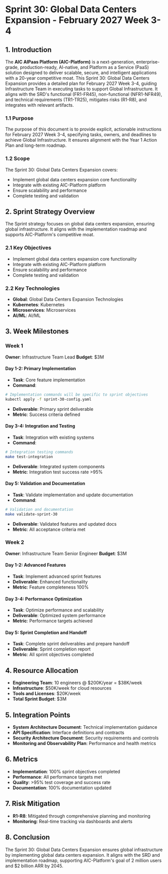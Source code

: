 # Sprint 30: Global Data Centers Expansion - February 2027 Week 3-4

## 1. Introduction
The **AIC AIPaas Platform (AIC-Platform)** is a next-generation, enterprise-grade, production-ready, AI-native, and Platform as a Service (PaaS) solution designed to deliver scalable, secure, and intelligent applications with a 20-year competitive moat. This Sprint 30: Global Data Centers Expansion provides a detailed plan for February 2027 Week 3-4, guiding Infrastructure Team in executing tasks to support Global Infrastructure. It aligns with the SRD's functional (FR1-FR45), non-functional (NFR1-NFR49), and technical requirements (TR1-TR25), mitigates risks (R1-R8), and integrates with relevant artifacts.

### 1.1 Purpose
The purpose of this document is to provide explicit, actionable instructions for February 2027 Week 3-4, specifying tasks, owners, and deadlines to achieve Global Infrastructure. It ensures alignment with the Year 1 Action Plan and long-term roadmap.

### 1.2 Scope
The Sprint 30: Global Data Centers Expansion covers:
- Implement global data centers expansion core functionality
- Integrate with existing AIC-Platform platform
- Ensure scalability and performance
- Complete testing and validation

## 2. Sprint Strategy Overview
The Sprint strategy focuses on global data centers expansion, ensuring global infrastructure. It aligns with the implementation roadmap and supports AIC-Platform's competitive moat.

### 2.1 Key Objectives
- Implement global data centers expansion core functionality
- Integrate with existing AIC-Platform platform
- Ensure scalability and performance
- Complete testing and validation

### 2.2 Key Technologies
- **Global**: Global Data Centers Expansion Technologies
- **Kubernetes**: Kubernetes
- **Microservices**: Microservices
- **AI/ML**: AI/ML

## 3. Week Milestones

### Week 1
**Owner**: Infrastructure Team Lead
**Budget**: $3M

#### Day 1-2: Primary Implementation
- **Task**: Core feature implementation
- **Command**: 
```bash
# Implementation commands will be specific to sprint objectives
kubectl apply -f sprint-30-config.yaml
```
- **Deliverable**: Primary sprint deliverable
- **Metric**: Success criteria defined

#### Day 3-4: Integration and Testing
- **Task**: Integration with existing systems
- **Command**:
```bash
# Integration testing commands
make test-integration
```
- **Deliverable**: Integrated system components
- **Metric**: Integration test success rate >95%

#### Day 5: Validation and Documentation
- **Task**: Validate implementation and update documentation
- **Command**:
```bash
# Validation and documentation
make validate-sprint-30
```
- **Deliverable**: Validated features and updated docs
- **Metric**: All acceptance criteria met

### Week 2
**Owner**: Infrastructure Team Senior Engineer
**Budget**: $3M

#### Day 1-2: Advanced Features
- **Task**: Implement advanced sprint features
- **Deliverable**: Enhanced functionality
- **Metric**: Feature completeness 100%

#### Day 3-4: Performance Optimization
- **Task**: Optimize performance and scalability
- **Deliverable**: Optimized system performance
- **Metric**: Performance targets achieved

#### Day 5: Sprint Completion and Handoff
- **Task**: Complete sprint deliverables and prepare handoff
- **Deliverable**: Sprint completion report
- **Metric**: All sprint objectives completed

## 4. Resource Allocation
- **Engineering Team**: 10 engineers @ $200K/year = $38K/week
- **Infrastructure**: $50K/week for cloud resources
- **Tools and Licenses**: $20K/week
- **Total Sprint Budget**: $3M

## 5. Integration Points
- **System Architecture Document**: Technical implementation guidance
- **API Specification**: Interface definitions and contracts
- **Security Architecture Document**: Security requirements and controls
- **Monitoring and Observability Plan**: Performance and health metrics

## 6. Metrics
- **Implementation**: 100% sprint objectives completed
- **Performance**: All performance targets met
- **Quality**: >95% test coverage and success rate
- **Documentation**: 100% documentation updated

## 7. Risk Mitigation
- **R1-R8**: Mitigated through comprehensive planning and monitoring
- **Monitoring**: Real-time tracking via dashboards and alerts

## 8. Conclusion
The Sprint 30: Global Data Centers Expansion ensures global infrastructure by implementing global data centers expansion. It aligns with the SRD and implementation roadmap, supporting AIC-Platform's goal of 2 million users and $2 billion ARR by 2045.
